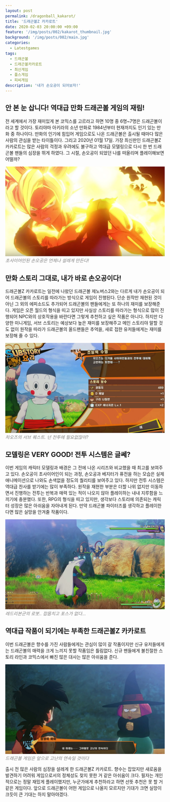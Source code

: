 ```yaml
---
layout: post
permalink: /dragonball_kakarot/
title: '드래곤볼Z 카카로트'
date: 2020-02-03 20:00:00 +09:00
feature: '/img/posts/002/kakarot_thumbnail.jpg'
background: '/img/posts/002/main.jpg'
categories:
  - Latestgames
tags:
  - 드래곤볼
  - 드래곤볼카카로트
  - 최신게임
  - 플스게임
  - 피씨게임
description: '내가 손오공이 되어보자!'
---
```


## 안 본 눈 삽니다! 역대급 만화 드래곤볼 게임의 재림! ##

전 세계에서 가장 재미있게 본 코믹스를 고르라고 하면 10명 중 6명~7명은 드래곤볼이라고 할 것이다. 토리야마 아키라의 소년 만화로 1984년부터 현재까지도 인기 있는 만화 중 하나이다. 만화의 인기에 힘입어 게임으로도 나온 드래곤볼은 출시될 때마다 많은 사람의 관심을 받는 타이틀이다. 그리고 2020년 01월 17일. 가장 최신판인 드래곤볼Z 카카로트는 많은 사람의 걱정과 우려에도 불구하고 역대급 모델링으로 다시 한 번 드래곤볼 팬들의 심장을 뛰게 하였다. 그 시절, 손오공이 되었던 나를 떠올리며 플레이해보면 어떨까?

![드래곤볼 카카로트 게임 이미지](/img/posts/002/eye.jpg)*<span style="color:gray">초사이어인된 손오공은 언제나 설레게 만든다!</span>*

## 만화 스토리 그대로, 내가 바로 손오공이다! ##

드래곤볼Z 카카로트는 일전에 나왔던 드래곤볼 제노버스2와는 다르게 내가 손오공이 되어 드래곤볼의 스토리를 따라가는 방식으로 게임이 진행된다. 단순 원작만 재현된 것이 아닌 그 외의 에피소드도 추가되어 드래곤볼의 팬들에게는 또 하나의 재미를 보장해준다. 게임은 오픈 월드의 형식을 띠고 있지만 사실상 스토리를 따라가는 형식으로 많이 진행되어 NPC와의 상호작용을 바란다면 그렇게 추천하고 싶은 작품은 아니다. 하지만 다양한 미니게임, 서브 스토리는 예상보다 높은 재미를 보장해주고 메인 스토리야 말할 것도 없이 원작을 따라가 드래곤볼의 올드팬들은 추억을, 새로 접한 유저들에게는 재미를 보장해 줄 수 있다.

![드래곤볼 카카로트 게임 이미지](/img/posts/002/sub.jpg)*<span style="color:gray">차오즈의 서브 퀘스트. 넌 전투에 필요없잖아?</span>*

## **모델링은** VERY GOOD! 전투 시스템은 글쎄? ##

이번 게임의 캐릭터 모델링과 배경은 그 전에 나온 시리즈와 비교했을 때 최고를 보여주고 있다. 손오공이 초사이어인이 되는 과정, 손오공과 베지터가 퓨전을 하는 모습은 실제 애니메이션으로 나와도 손색없을 정도의 퀄리티를 보여주고 있다. 하지만 전투 시스템은 역대급 찬사를 받기에는 많이 부족하다. 원작을 재현한 부분은 더할 나위 없지만 이동하면서 진행하는 전투는 반복과 매력 있는 적이 나오지 않아 플레이하는 내내 지루함을 느끼기에 충분했다. 또한, RPG의 형식을 띠고 있지만, 생각보다 스토리에 의존되는 캐릭터 성장은 많은 아쉬움을 자아내게 된다. 만약 드래곤볼 파이터즈를 생각하고 플레이한다면 많은 실망을 안겨줄 작품이다.

![드래곤볼 카카로트 게임 이미지](/img/posts/002/fight.jpg)*<span style="color:gray">레드리본군의 로봇.. 잡몹치고 포스가 없다...</span>*

## 역대급 작품이 되기에는 부족한 드래곤볼Z 카카로트 ##

이번 드래곤볼은 향수를 가진 사람들에게는 관심이 많이 갈 작품이지만 신규 유저들에게는 드래곤볼의 매력을 크게 느끼지 못할 작품임은 틀림없다. 신규 팬들에게 불친절한 스토리 라인과 코믹스에서 빠진 많은 대사는 많은 아쉬움을 준다.

![드래곤볼 카카로트 게임 이미지](/img/posts/002/dragon.jpg)*<span style="color:gray">드래곤볼 게임은 앞으로 고난의 연속일 것이다</span>*

 출시 전 많은 사람의 심장을 설레게 한 드래곤볼Z 카카로트. 향수는 잡았지만 새로움을 발견하기 어려워 게임으로서의 정체성도 찾지 못한 거 같은 아쉬움이 크다. 필자는 개인적으로는 정말 재밌게 플레이했지만, 누군가에게 추천하라고 하면 선뜻 추천은 못 할 거 같은 게임이다. 앞으로 드래곤볼이 어떤 게임으로 나올지 모르지만 기대가 크면 실망이 크듯이 큰 기대는 하지 말아야겠다.